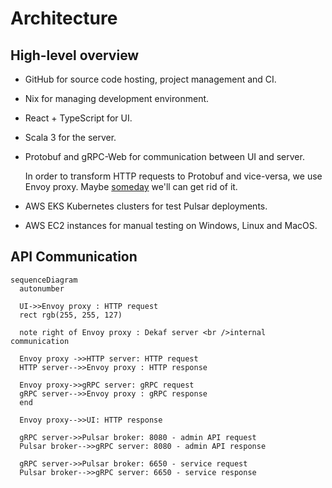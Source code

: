 # Architecture

## High-level overview

- GitHub for source code hosting, project management and CI.
- Nix for managing development environment.
- React + TypeScript for UI.
- Scala 3 for the server.
- Protobuf and gRPC-Web for communication between UI and server.

  In order to transform HTTP requests to Protobuf and vice-versa, we use Envoy proxy. Maybe [someday](https://github.com/grpc/grpc-java/issues?q=is%3Aissue+%22grpc-web%22) we'll can get rid of it.

- AWS EKS Kubernetes clusters for test Pulsar deployments.
- AWS EC2 instances for manual testing on Windows, Linux and MacOS.

## API Communication

```mermaid
sequenceDiagram
  autonumber

  UI->>Envoy proxy : HTTP request
  rect rgb(255, 255, 127)

  note right of Envoy proxy : Dekaf server <br />internal communication

  Envoy proxy ->>HTTP server: HTTP request
  HTTP server-->>Envoy proxy : HTTP response

  Envoy proxy->>gRPC server: gRPC request
  gRPC server-->>Envoy proxy : gRPC response
  end

  Envoy proxy-->>UI: HTTP response

  gRPC server->>Pulsar broker: 8080 - admin API request
  Pulsar broker-->>gRPC server: 8080 - admin API response

  gRPC server->>Pulsar broker: 6650 - service request
  Pulsar broker-->>gRPC server: 6650 - service response
```
